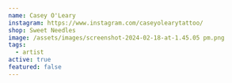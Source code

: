 ```yaml
---
name: Casey O'Leary
instagram: https://www.instagram.com/caseyolearytattoo/
shop: Sweet Needles
image: /assets/images/screenshot-2024-02-18-at-1.45.05 pm.png
tags:
  - artist
active: true
featured: false
---
```

